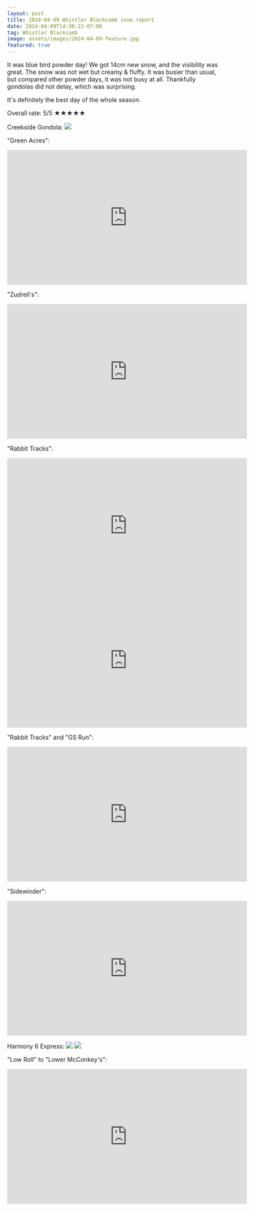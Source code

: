 ```yaml
---
layout: post
title: 2024-04-09 Whistler Blackcomb snow report
date: 2024-04-09T14:30:22-07:00
tag: Whistler Blackcomb
image: assets/images/2024-04-09-feature.jpg
featured: true
---
```


It was blue bird powder day! We got 14cm new snow, and the visibility was great. The snow was not wet but creamy & fluffy. It was busier than usual, but compared other powder days, it was not busy at all. Thankfully gondolas did not delay, which was surprising.

It's definitely the best day of the whole season.

Overall rate: 5/5 ★★★★★

Creekside Gondola:
![](/assets/images/2024-04-09-creekside-gondola.jpg)


"Green Acres":
<iframe width="560" height="315" src="https://www.youtube.com/embed/bnH0nFcvuD0?si=Ob-fDiEcg_p-L2ae&hl=en" title="YouTube video player" frameborder="0" allow="accelerometer; autoplay; clipboard-write; encrypted-media; gyroscope; picture-in-picture; web-share" referrerpolicy="strict-origin-when-cross-origin" allowfullscreen></iframe>

"Zudrell's":
<iframe width="560" height="315" src="https://www.youtube.com/embed/OE6tToBAXjI?si=Ob-fDiEcg_p-L2ae&hl=en" title="YouTube video player" frameborder="0" allow="accelerometer; autoplay; clipboard-write; encrypted-media; gyroscope; picture-in-picture; web-share" referrerpolicy="strict-origin-when-cross-origin" allowfullscreen></iframe>

"Rabbit Tracks":
<iframe width="560" height="315" src="https://www.youtube.com/embed/E604VRlfeU8?si=Ob-fDiEcg_p-L2ae&hl=en" title="YouTube video player" frameborder="0" allow="accelerometer; autoplay; clipboard-write; encrypted-media; gyroscope; picture-in-picture; web-share" referrerpolicy="strict-origin-when-cross-origin" allowfullscreen></iframe>
<iframe width="560" height="315" src="https://www.youtube.com/embed/ppwneWrFEOU?si=Ob-fDiEcg_p-L2ae&hl=en" title="YouTube video player" frameborder="0" allow="accelerometer; autoplay; clipboard-write; encrypted-media; gyroscope; picture-in-picture; web-share" referrerpolicy="strict-origin-when-cross-origin" allowfullscreen></iframe>

"Rabbit Tracks" and "GS Run":
<iframe width="560" height="315" src="https://www.youtube.com/embed/2v5JAf9I?si=Ob-fDiEcg_p-L2ae&hl=en" title="YouTube video player" frameborder="0" allow="accelerometer; autoplay; clipboard-write; encrypted-media; gyroscope; picture-in-picture; web-share" referrerpolicy="strict-origin-when-cross-origin" allowfullscreen></iframe>

"Sidewinder":
<iframe width="560" height="315" src="https://www.youtube.com/embed/vKEK7rYTEa4?si=Ob-fDiEcg_p-L2ae&hl=en" title="YouTube video player" frameborder="0" allow="accelerometer; autoplay; clipboard-write; encrypted-media; gyroscope; picture-in-picture; web-share" referrerpolicy="strict-origin-when-cross-origin" allowfullscreen></iframe>

Harmony 6 Express:
![](/assets/images/2024-04-09-harmony-6-express.jpg)
![](/assets/images/2024-04-09-harmony-6-express-2.jpg)

"Low Roll" to "Lower McConkey's":
<iframe width="560" height="315" src="https://www.youtube.com/embed/9r0jNFlFCsA?si=Ob-fDiEcg_p-L2ae&hl=en" title="YouTube video player" frameborder="0" allow="accelerometer; autoplay; clipboard-write; encrypted-media; gyroscope; picture-in-picture; web-share" referrerpolicy="strict-origin-when-cross-origin" allowfullscreen></iframe>
